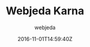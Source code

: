 ---
title: "Webjeda Karna"
github: https://github.com/sharu725/karna
demo: http://webjeda.com/karna
author: webjeda

ssg:
  - Jekyll
cms:
  - No Cms
date: 2016-11-01T14:59:40Z
github_branch: master
---